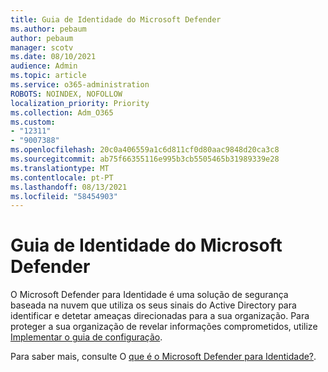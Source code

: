 ```yaml
---
title: Guia de Identidade do Microsoft Defender
ms.author: pebaum
author: pebaum
manager: scotv
ms.date: 08/10/2021
audience: Admin
ms.topic: article
ms.service: o365-administration
ROBOTS: NOINDEX, NOFOLLOW
localization_priority: Priority
ms.collection: Adm_O365
ms.custom:
- "12311"
- "9007388"
ms.openlocfilehash: 20c0a406559a1c6d811cf0d80aac9848d20ca3c8
ms.sourcegitcommit: ab75f66355116e995b3cb5505465b31989339e28
ms.translationtype: MT
ms.contentlocale: pt-PT
ms.lasthandoff: 08/13/2021
ms.locfileid: "58454903"
---
```

# <a name="microsoft-defender-for-identity-guide"></a>Guia de Identidade do Microsoft Defender

O Microsoft Defender para Identidade é uma solução de segurança baseada na nuvem que utiliza os seus sinais do Active Directory para identificar e detetar ameaças direcionadas para a sua organização. Para proteger a sua organização de revelar informações comprometidos, utilize [Implementar o guia de configuração](https://portal.office.com/adminportal/home?#/modernonboarding/microsoftdefenderforidentitysetupguide). 

Para saber mais, consulte O [que é o Microsoft Defender para Identidade?](https://docs.microsoft.com/defender-for-identity/what-is).  

